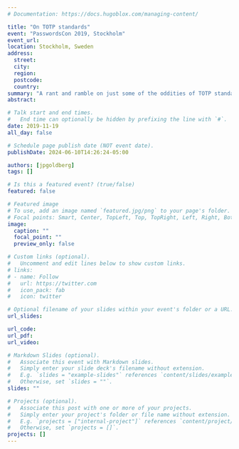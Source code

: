 ```yaml
---
# Documentation: https://docs.hugoblox.com/managing-content/

title: "On TOTP standards"
event: "PasswordsCon 2019, Stockholm"
event_url:
location: Stockholm, Sweden
address:
  street:
  city:
  region:
  postcode:
  country:
summary: "A rant and ramble on just some of the oddities of TOTP standards"
abstract:

# Talk start and end times.
#   End time can optionally be hidden by prefixing the line with `#`.
date: 2019-11-19
all_day: false

# Schedule page publish date (NOT event date).
publishDate: 2024-06-10T14:26:24-05:00

authors: [jpgoldberg]
tags: []

# Is this a featured event? (true/false)
featured: false

# Featured image
# To use, add an image named `featured.jpg/png` to your page's folder. 
# Focal points: Smart, Center, TopLeft, Top, TopRight, Left, Right, BottomLeft, Bottom, BottomRight.
image:
  caption: ""
  focal_point: ""
  preview_only: false

# Custom links (optional).
#   Uncomment and edit lines below to show custom links.
# links:
# - name: Follow
#   url: https://twitter.com
#   icon_pack: fab
#   icon: twitter

# Optional filename of your slides within your event's folder or a URL.
url_slides:

url_code:
url_pdf:
url_video:

# Markdown Slides (optional).
#   Associate this event with Markdown slides.
#   Simply enter your slide deck's filename without extension.
#   E.g. `slides = "example-slides"` references `content/slides/example-slides.md`.
#   Otherwise, set `slides = ""`.
slides: ""

# Projects (optional).
#   Associate this post with one or more of your projects.
#   Simply enter your project's folder or file name without extension.
#   E.g. `projects = ["internal-project"]` references `content/project/deep-learning/index.md`.
#   Otherwise, set `projects = []`.
projects: []
---
```

